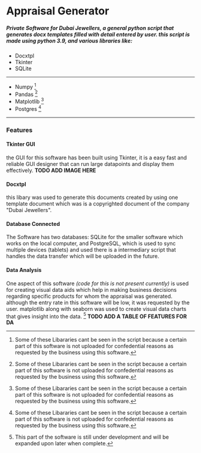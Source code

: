 # Appraisal Generator
##### *Private Software for Dubai Jewellers, a general python script that generates docx templates filled with detail entered by user. this script is made using python 3.9, and various libraries like:*

- Docxtpl
- Tkinter
- SQLite
---
- Numpy [^1]
- Pandas [^1]
- Matplotlib [^1]
- Postgres [^1]
---
### Features 
#### Tkinter GUI
the GUI for this software has been built using Tkinter, it is a easy fast and reliable GUI designer that can run large datapoints and display them effectively.
 **TODO ADD IMAGE HERE**
#### Docxtpl
this libary was used to generate this documents created by using one template document which was is a copyrighted document of the company "Dubai Jewellers".

#### Database Connected
The Software has two databases: SQLite for the smaller software which works on the local computer, and PostgreSQL, which is used to sync multiple devices (tablets) and used there is a intermediary script that handles the data transfer which will be uploaded in the future.

#### Data Analysis
One aspect of this software *(code for this is not present currently)* is used for creating visual data aids which help in making business decisions regarding specific products for whom the appraisal was generated. although the entry rate in this software will be low, it was requested by the user. matplotlib along with seaborn was used to create visual data charts that gives insight into the data. [^2]
 **TODO ADD A TABLE OF FEATURES FOR DA**


[^1]: Some of these Libararies cant be seen in the script because a certain part of this software is not uploaded for confedential reasons as requested by the business using this software. 
[^2]: This part of the software is still under development and will be expanded upon later when complete.

